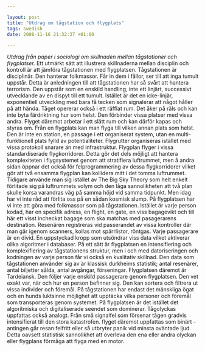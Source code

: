 ```yaml
--- 

layout: post
title: "Utdrag om tågstation och flygplats" 
tags: swedish 
date: 2008-11-16 21:32:37 +01:00 

---
```


*Utdrag från paper i sociologi om skillnaden mellan tågstationer och flygplatser.* Ett utmärkt sätt att illustrera skillnaderna mellan disciplin och kontroll är att jämföra tågstationen med flygplatsen. Tågstationen är disciplinär. Den hanterar folkmassor. Får in dem i fållor, ser till att inga tumult uppstår. Detta är anledningen till att tågstationen har så svårt att hantera terrorism. Den uppstår som en enskild handling, inte ett linjärt, successivt utvecklande av en dispyt till ett tumult. Istället är det en icke-linjär, exponentiell utveckling med bara få tecken som signalerar att något håller på att hända. Tåget opererar också i ett räfflat rum. Det åker på räls och kan inte byta färdriktning hur som helst. Den förbinder vissa platser med vissa andra. Flyget däremot arbetar i ett slätt rum och kan därför kapas och styras om. Från en flygplats kan man flyga till vilken annan plats som helst. Den är inte en station, en passage i ett organiserat system, utan en multi-funktionell plats fylld av potentialiteter. Flygrutter organiseras istället med vissa protokoll snarare än med infrastruktur. Flygplan flyger i vissa standardiserade flygkorridorer. Detta gör det dels möjligt att hantera komplexiteten i flygsystemet genom att stratifiera luftrummet, men å andra sidan öppnar det också för felprogrammering av dessa flygkorridorer vilket gör att två ensamma flygplan kan kollidera mitt i det tomma luftrummet. Tidigare använde man sig istället av The Big Sky Theory som helt enkelt förlitade sig på luftrummets volym och den låga sannolikheten att två plan skulle korsa varandras väg på samma höjd vid samma tidpunkt. Men idag har vi inte råd att förlita oss på en sådan kosmisk slump. På flygplatsen har vi inte att göra med folkmassor som på tågstationen. Istället är varje person kodad, har en specifik adress, en flight, en gate, en viss bagagevikt och till här ett visst incheckat bagage som ska matchas med pasagerarens destination. Resenären registreras vid passerandet av vissa kontroller där man går igenom scanners, kollas mot spärrlistor, röntgas. Varje passagerare är en divid. En uppstyckad kropp som utsöndrar viss data vilket aktiverar olika algoritmer i databaser. På ett sätt är flygplatsen en intensifiering och komplexifiering av tågstationens struktur, men i och med datoriseringen och kodningen av varje person får vi också en kvalitativ skillnad. Den data som tågstationen använder sig av är klassisk durkheims statistik; antal resenärer, antal biljetter sålda, antal avgångar, förseningar. Flygplatsen däremot är Tardeiansk. Den följer varje enskild passagerare genom flygplatsen. Den vet exakt var, när och hur en person befinner sig. Den kan sortera och filtrera ut vissa individer och föremål. På tågstationen har endast det mänskliga ögat och en hunds luktsinne möjlighet att upptäcka vilka personer och föremål som transporteras genom systemet. På flygplatsen är det istället det algoritmiska och digitaliserade seendet som dominerar. Tågolyckas uppfattas också analogt. Från små signalfel som försenar tågen gradvis intensifierat till den stora katastrofen. flyget däremot uppfattas som binärt - antingen går resan felfritt eller så utbryter panik vid minsta oväntade ljud. Detta oavsett statistisk sannolikhet att överleva den ena eller andra olyckan eller flygplans förmåga att flyga med en motor. 
